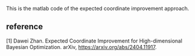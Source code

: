 This is the matlab code of the expected coordinate improvement approach.

## reference
[1] Dawei Zhan. Expected Coordinate Improvement for High-dimensional Bayesian Optimization. arXiv, https://arxiv.org/abs/2404.11917.
